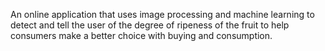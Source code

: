 An online application that uses image processing and machine learning to detect and tell the user of the degree of ripeness of the fruit to help consumers make a better choice with buying and consumption.
